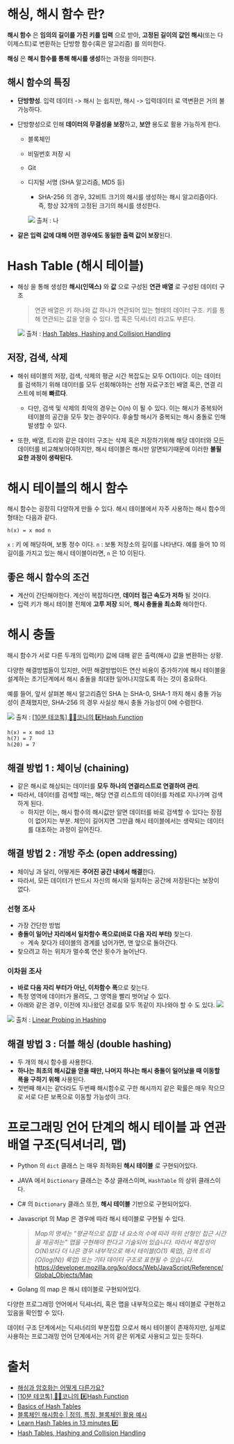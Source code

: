 # 해싱, 해시 함수 란?

**해시 함수** 은 **임의의 길이를 가진 키를 입력** 으로 받아, **고정된 길이의 값인 해시**(또는 다이제스트)로 변환하는 단방향 함수(혹은 알고리즘) 를 의미한다.

**해싱** 은 **해시 함수를 통해 해시를 생성**하는 과정을 의미한다.

## 해시 함수의 특징

- **단방향성**. 입력 데이터 -> 해시 는 쉽지만, 해시 -> 입력데이터 로 역변환은 거의 불가능하다.

- 단방향성으로 인해 **데이터의 무결성을 보장**하고, **보안** 용도로 활용 가능하게 한다.

  - 블록체인
  - 비밀번호 저장 시
  - Git
  - 디지털 서명 (SHA 알고리즘, MD5 등)

    - SHA-256 의 경우, 32비트 크기의 해시를 생성하는 해시 알고리즘이다. 즉, 항상 32개의 고정된 크기의 해시를 생성한다.

    ![](/Data%20Structure/img/ds_hash_table_sha.png)
    출처 : 나

- **같은 입력 값에 대해 어떤 경우에도 동일한 출력 값이 보장**된다.

# Hash Table (해시 테이블)

- 해싱 을 통해 생성한 **해시(인덱스)** 와 **값** 으로 구성된 **연관 배열** 로 구성된 데이터 구조

  > 연관 배열은 키 하나와 값 하나가 연관되어 있는 형태의 데이터 구조. 키를 통해 연관되는 값을 얻을 수 있다. 맵 혹은 딕셔너리 라고도 부른다.

  ![](/Data%20Structure/img/ds_hash_table_overview.png)
  출처 : [Hash Tables, Hashing and Collision Handling](https://medium.com/codex/hash-tables-hashing-and-collision-handling-8e4629506572)

## 저장, 검색, 삭제

- 해쉬 테이블의 저장, 검색, 삭제의 평균 시간 복잡도는 모두 O(1)이다. 이는 데이터를 검색하기 위해 데이터를 모두 선회해야하는 선형 자료구조인 배열 혹은, 연결 리스트에 비해 **빠르다**.

  - 다만, 검색 및 삭제의 최악의 경우는 O(n) 이 될 수 있다. 이는 해시가 중복되어 테이블의 공간을 모두 찾는 경우이다. 후술할 해시가 중복되는 해시 충돌로 인해 발생할 수 있다.

- 또한, 배열, 트리와 같은 데이터 구조는 삭제 혹은 저장하기위해 해당 데이터와 모든 데이터를 비교해보아야하지만, 해시 테이블은 해시만 알면되기때문에 이러한 **불필요한 과정이 생략된다.**

# 해시 테이블의 해시 함수

해시 함수는 굉장히 다양하게 만들 수 있다. 해시 테이블에서 자주 사용하는 해시 함수의 형태는 다음과 같다.

```
h(x) = x mod n
```

`x` : 키 에 해당하며, 보통 정수 이다.
`n` : 보통 저장소의 길이를 나타낸다. 예를 들어 10 의 길이를 가지고 있는 해시 테이블이라면, `n` 은 10 이된다.

## 좋은 해시 함수의 조건

- 계산이 간단해야한다. 계산이 복잡하다면, **데이터 접근 속도가 저하** 될 것이다.
- 입력 키가 해시 테이블 전체에 **고루 저장** 되어, **해시 충돌을 최소화** 해야한다.

# 해시 충돌

해시 함수가 서로 다른 두개의 입력(키) 값에 대해 같은 출력(해시) 값을 변환하는 상황.

다양한 해결방법들이 있지만, 어떤 해결방법이든 연산 비용이 증가하기에 해시 테이블을 설계하는 초기단계에서 해시 충돌을 최대한 일어나지않도록 하는 것이 중요하다.

예를 들어, 앞서 살펴본 해시 알고리즘인 SHA 는 SHA-0, SHA-1 까지 해시 충돌 가능성이 존재했지만, SHA-256 의 경우 사실상 해시 충돌 가능성이 0에 수렴한다.

![](/Data%20Structure/img/ds_hash_table_collision.png)
출처 : [[10분 테코톡] 👩‍🏫코니의 #️⃣Hash Function](https://www.youtube.com/watch?v=Rpbj6jMYKag)

```
h(x) = x mod 13
h(7) = 7
h(20) = 7
```

## 해결 방법 1 : 체이닝 (chaining)

- 같은 해시로 해싱되는 데이터를 **모두 하나의 연결리스트로 연결하여 관리**.
- 따라서, 데이터를 검색할 때는, 해당 연결 리스트의 데이터를 차례로 지나가며 검색하게 된다.
  - 하지만 이는, 해시 함수의 해시값만 알면 데이터를 바로 검색할 수 있다는 장점이 없어지는 부분. 체인이 길어지면 그만큼 해시 테이블에서는 생략되는 데이터를 대조하는 과정이 길어진다.

## 해결 방법 2 : 개방 주소 (open addressing)

- 체이닝 과 달리, 어떻게든 **주어진 공간 내에서 해결**한다.
- 따라서, 모든 데이터가 반드시 자신의 해시와 일치하는 공간에 저장된다는 보장이 없다.

### 선형 조사

- 가장 간단한 방법
- **충돌이 일어난 자리에서 일차함수 폭으로(바로 다음 자리 부터)** 찾는다.
  - 계속 찾다가 테이블의 경계를 넘어가면, 맨 앞으로 돌아간다.
- 찾으려고 하는 위치가 멀수록 연산 횟수가 늘어난다.

### 이차원 조사

- **바로 다음 자리 부터가 아닌, 이차함수 폭**으로 찾는다.
- 특정 영역에 데이터가 몰려도, 그 영역을 빨리 벗어날 수 있다.
- 아래와 같은 경우, 이전에 지나왔던 경로를 모두 똑같이 지나와야 할 수 도 있다.
  ![](/Data%20Structure/img/ds_hash_table_quadra_problem.png)

![](/Data%20Structure/img/ds_hash_table_linear_probing.png)
출처 : [Linear Probing in Hashing](https://prepinsta.com/data-structures-and-algorithms-in-python/linear-probing-in-hashing/)

## 해결 방법 3 : 더블 해싱 (double hashing)

- 두 개의 해시 함수를 사용한다.
- **하나는 최초의 해시값을 얻을 때만, 나머지 하나는 해시 충돌이 일어났을 때 이동할 폭을 구하기 위해** 사용된다.
- 첫번째 해시는 같더라도 두번째 해시함수로 구한 해시까지 같은 확률은 매우 작으므로 서로 다른 보폭으로 이동할 가능성이 크다.

# 프로그래밍 언어 단계의 해시 테이블 과 연관 배열 구조(딕셔너리, 맵)

- Python 의 `dict` 클래스 는 매우 최적화된 **해시 테이블** 로 구현되어있다.
- JAVA 에서 `Dictionary` 클래스는 추상 클래스이며, `HashTable` 의 상위 클래스이다.
- C# 의 `Dictionary` 클래스 또한, **해시 테이블** 기반으로 구현되어있다.
- Javascript 의 Map 은 경우에 따라 해시 테이블로 구현될 수 있다.

  > _Map의 명세는 "평균적으로 집합 내 요소의 수에 따라 하위 선형인 접근 시간을 제공하는" 맵을 구현해야 한다고 기술되어 있습니다. 따라서 복잡성이 O(N)보다 더 나은 경우 내부적으로 해시 테이블(O(1) 룩업), 검색 트리(O(log(N)) 룩업) 또는 기타 데이터 구조로 표현될 수 있습니다._ https://developer.mozilla.org/ko/docs/Web/JavaScript/Reference/Global_Objects/Map

- Golang 의 map 은 해시 테이블로 구현되어있다.

다양한 프로그래밍 언어에서 딕셔너리, 혹은 맵을 내부적으로는 해시 테이블로 구현하고 있음을 확인할 수 있다.

데이터 구조 단계에서는 딕셔너리의 부분집합 으로서 해시 테이블이 존재하지만, 실제로 사용하는 프로그래밍 언어 단계에서는 거의 같은 위계로 사용되고 있는 듯하다.

# 출처

- [해싱과 암호화는 어떻게 다른가요?](https://docs.tosspayments.com/blog/hashing-and-encryption-difference#%ED%95%B4%EC%8B%B1%EA%B3%BC-%EC%95%94%ED%98%B8%ED%99%94%EB%8A%94-%EC%96%B4%EB%96%BB%EA%B2%8C-%EB%8B%A4%EB%A5%B8%EA%B0%80%EC%9A%94)
- [[10분 테코톡] 👩‍🏫코니의 #️⃣Hash Function](https://www.youtube.com/watch?v=Rpbj6jMYKag)
- [Basics of Hash Tables](https://www.hackerearth.com/practice/data-structures/hash-tables/basics-of-hash-tables/tutorial/)
- [블록체인 해시함수 | 정의, 특징, 블록체인 활용 예시](https://www.codestates.com/blog/content/%EB%B8%94%EB%A1%9D%EC%B2%B4%EC%9D%B8-%ED%95%B4%EC%8B%9C%ED%95%A8%EC%88%98)
- [Learn Hash Tables in 13 minutes #️⃣](https://www.youtube.com/watch?v=FsfRsGFHuv4)
- [Hash Tables, Hashing and Collision Handling](https://medium.com/codex/hash-tables-hashing-and-collision-handling-8e4629506572)
